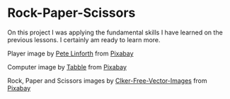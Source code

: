 # Rock-Paper-Scissors

On this project I was applying the fundamental skills I have learned on the previous lessons. I certainly am ready to learn more.

Player image by <a href="https://pixabay.com/users/thedigitalartist-202249/?utm_source=link-attribution&utm_medium=referral&utm_campaign=image&utm_content=5359553">Pete Linforth</a> from <a href="https://pixabay.com//?utm_source=link-attribution&utm_medium=referral&utm_campaign=image&utm_content=5359553">Pixabay</a>

Computer image by <a href="https://pixabay.com/users/tabble-989840/?utm_source=link-attribution&utm_medium=referral&utm_campaign=image&utm_content=2192617">Tabble</a> from <a href="https://pixabay.com//?utm_source=link-attribution&utm_medium=referral&utm_campaign=image&utm_content=2192617">Pixabay</a>

Rock, Paper and Scissors images by <a href="https://pixabay.com/users/clker-free-vector-images-3736/?utm_source=link-attribution&utm_medium=referral&utm_campaign=image&utm_content=296855">Clker-Free-Vector-Images</a> from <a href="https://pixabay.com//?utm_source=link-attribution&utm_medium=referral&utm_campaign=image&utm_content=296855">Pixabay</a>